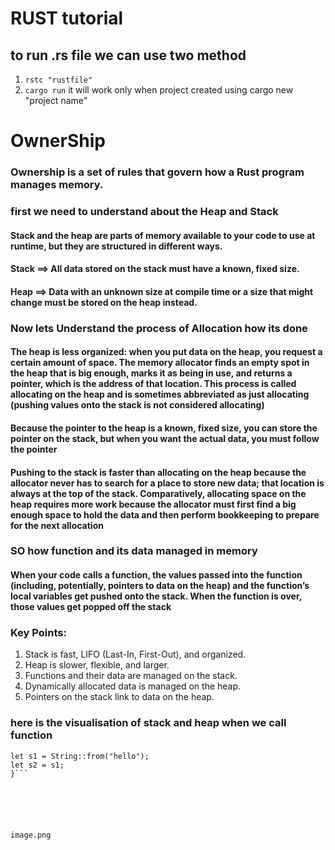 # RUST tutorial

## to run .rs file we can use two method
1. ``rstc "rustfile" ``
2. ``cargo run`` it will work only when project created using cargo new "project name"


# OwnerShip 

### Ownership is a set of rules that govern how a Rust program manages memory.

### first we need to understand  about the Heap and Stack

#### Stack and the heap are parts of memory available to your code to use at runtime, but they are structured in different ways.
#### Stack ==> All data stored on the stack must have a known, fixed size. 
#### Heap ==> Data with an unknown size at compile time or a size that might change must be stored on the heap instead.

### Now lets Understand the process of Allocation how its done

#### The heap is less organized: when you put data on the heap, you request a certain amount of space. The memory allocator finds an empty spot in the heap that is big enough, marks it as being in use, and returns a pointer, which is the address of that location. This process is called allocating on the heap and is sometimes abbreviated as just allocating (pushing values onto the stack is not considered allocating)
#### Because the pointer to the heap is a known, fixed size, you can store the pointer on the stack, but when you want the actual data, you must follow the pointer

#### Pushing to the stack is faster than allocating on the heap because the allocator never has to search for a place to store new data; that location is always at the top of the stack. Comparatively, allocating space on the heap requires more work because the allocator must first find a big enough space to hold the data and then perform bookkeeping to prepare for the next allocation

### SO how function and its data managed in memory 

#### When your code calls a function, the values passed into the function (including, potentially, pointers to data on the heap) and the function’s local variables get pushed onto the stack. When the function is over, those values get popped off the stack


### Key Points:

1. Stack is fast, LIFO (Last-In, First-Out), and organized.
2. Heap is slower, flexible, and larger.
3. Functions and their data are managed on the stack.
4. Dynamically allocated data is managed on the heap.
5. Pointers on the stack link to data on the heap.


### here is the visualisation of stack and heap when we call function 


``` fn allocation(){
let s1 = String::from("hello");
let s2 = s1;
}```






image.png